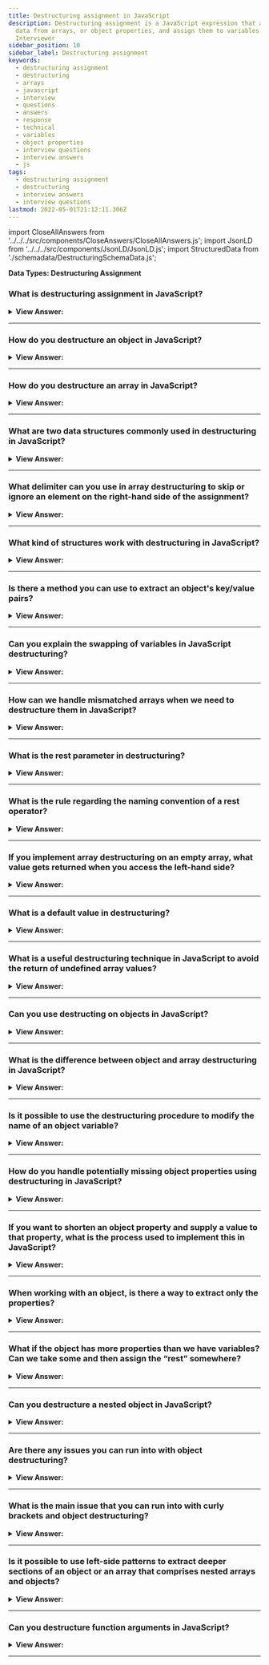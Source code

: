 ```yaml
---
title: Destructuring assignment in JavaScript
description: Destructuring assignment is a JavaScript expression that allows us to extract
  data from arrays, or object properties, and assign them to variables.
  Interviewer
sidebar_position: 10
sidebar_label: Destructuring assignment
keywords:
  - destructuring assignment
  - destructuring
  - arrays
  - javascript
  - interview
  - questions
  - answers
  - response
  - technical
  - variables
  - object properties
  - interview questions
  - interview answers
  - js
tags:
  - destructuring assignment
  - destructuring
  - interview answers
  - interview questions
lastmod: 2022-05-01T21:12:11.306Z
---
```


import CloseAllAnswers from '../../../src/components/CloseAnswers/CloseAllAnswers.js';
import JsonLD from '../../../src/components/JsonLD/JsonLD.js';
import StructuredData from './schemadata/DestructuringSchemaData.js';

<JsonLD data={StructuredData} />

<head>
  <title>Destructuring Assignment | JavaScript Frontend Phone Interview</title>
</head>

**Data Types: Destructuring Assignment**

<CloseAllAnswers />

### What is destructuring assignment in JavaScript?

<details>
  <summary><strong>View Answer:</strong></summary>
  <div>
  <div><strong>Interview Response:</strong> Destructuring assignment is a syntax in JavaScript that allows you to extract or unpack values from arrays or objects and assign them to variables in a concise way. </div><br />
  <div><strong>Technical Response:</strong> De-structuring assignment is a special syntax that allows us to “unpack” arrays or objects into many variables, which is sometimes more convenient. De-structuring also works great with complex functions with many parameters, default values, and more. We can use destructuring on both objects and arrays in JavaScript. It is a “destructuring assignment” because it “destructures” by copying items into variables. But the array itself is not modified.
  </div><br />
  <div><strong className="codeExample">Code Example:</strong><br /><br />

  <div></div>

```js
// we have an array with the name and surname
let arr = ['John', 'Smith'];

// destructuring assignment
// sets firstName = arr[0]
// and surname = arr[1]
let [firstName, surname] = arr;

console.log(firstName); // John
console.log(surname); // Smith

// Another example using the split() method

let [firstName, surname] = 'John Smith'.split(' ');
console.log(firstName); // John
console.log(surname); // Smith

/////////////////////////////////////////////

// DESTRUCTURING OBJECTS

const hero = {
  name: 'Batman',
  realName: 'Bruce Wayne',
};

const { name, realName } = hero;
name; // => 'Batman',
realName; // => 'Bruce Wayne'
```

  </div>
  </div>
</details>

---

### How do you destructure an object in JavaScript?

<details>
  <summary><strong>View Answer:</strong></summary>
  <div>
  <div><strong>Interview Response:</strong> To destructure an object in JavaScript, you can use curly braces &#123;&#125; and specify the names of the properties you want to extract and assign to variables with the same name.
  </div><br />
  <div><strong className="codeExample">Code Example:</strong><br /><br />

  <div></div>

```js
const person = {
  name: 'John Doe',
  age: 30,
  city: 'New York'
};

// Destructuring the 'person' object
const { name, age, city } = person;

console.log(name); // Output: John Doe
console.log(age); // Output: 30
console.log(city); // Output: New York
```

You can also assign new variable names to the extracted properties by using the following syntax:

```javascript
const person = {
  name: 'John Doe',
  age: 30,
  city: 'New York'
};

const { name: personName, age: personAge, city: personCity } = person;

console.log(personName); // Output: John Doe
console.log(personAge); // Output: 30
console.log(personCity); // Output: New York
```

  </div>
  </div>
</details>

---

### How do you destructure an array in JavaScript?

<details>
  <summary><strong>View Answer:</strong></summary>
  <div>
  <div><strong>Interview Response:</strong> To destructure an array in JavaScript, you can use square brackets [] and specify the variable names in the order that matches the array elements' positions.
  </div><br />
  <div><strong className="codeExample">Code Example:</strong><br /><br />

  <div></div>

```js
const numbers = [1, 2, 3, 4, 5];

// Destructuring the 'numbers' array with rest operator
const [firstNumber, secondNumber, ...restNumbers] = numbers;

console.log(firstNumber); // Output: 1
console.log(secondNumber); // Output: 2
console.log(restNumbers); // Output: [3, 4, 5]
```

It's worth noting that you can skip elements in the array destructuring syntax by leaving empty commas. For example:

```js
const numbers = [1, 2, 3, 4, 5];

// Skipping the second element
const [firstNumber, , thirdNumber] = numbers;

console.log(firstNumber); // Output: 1
console.log(thirdNumber); // Output: 3
```

  </div>
  </div>
</details>

---

### What are two data structures commonly used in destructuring in JavaScript?

<details>
  <summary><strong>View Answer:</strong></summary>
  <div>
  <div><strong>Interview Response:</strong> The two data structures commonly used in destructuring in JavaScript are objects and arrays. Destructuring allows you to extract values from these data structures and assign them to variables.
<br /><br />
  </div>
  </div>
</details>

---

### What delimiter can you use in array destructuring to skip or ignore an element on the right-hand side of the assignment?

<details>
  <summary><strong>View Answer:</strong></summary>
  <div>
  <div><strong>Interview Response:</strong> We can skip unwanted elements of an array by adding extra space and a comma as a delimiting block.
</div><br />
  <div><strong className="codeExample">Code Example:</strong><br /><br />

  <div></div>

```js
// second element is not needed
let [firstName, , title] = [
  'Julius',
  'Caesar',
  'Consul',
  'of the Roman Republic',
];

console.log(title); // Consul
```

  </div>
  </div>
</details>

---

### What kind of structures work with destructuring in JavaScript?

<details>
  <summary><strong>View Answer:</strong></summary>
  <div>
  <div><strong>Interview Response:</strong> Destructuring works with any iterable structure, including arrays, objects, Sets, and strings on the right-hand side of the assignment.
</div><br />
  <div><strong className="codeExample">Code Example:</strong><br /><br />

  <div></div>

```js
// strings
let [a, b, c] = 'abc'; // ["a", "b", "c"]
console.log([a, b, c][1]); // logs "b"
console.log(typeof [a, b, c][1]); // string

// Sets
let [one, two, three] = new Set([1, 2, 3]);
```

  </div>
  </div>
</details>

---

### Is there a method you can use to extract an object's key/value pairs?

<details>
  <summary><strong>View Answer:</strong></summary>
  <div>
  <div><strong>Interview Response:</strong> Yes, you can use the Object.entries() method in JavaScript to extract an object's key/value pairs as an array.
</div><br />
  <div><strong className="codeExample">Code Example:</strong><br /><br />

  <div></div>

```js
let user = {
  name: 'John',
  age: 30,
};

// loop over keys-and-values
for (let [key, value] of Object.entries(user)) {
  console.log(`${key}:${value}`); // name:John, then age:30
}

// The similar code for a Map is simpler, as it’s iterable:
let user = new Map();
user.set('name', 'John');
user.set('age', '30');

// Map iterates as [key, value] pairs, very convenient for destructuring
for (let [key, value] of user) {
  console.log(`${key}:${value}`); // name:John, then age:30
}
```

  </div>
  </div>
</details>

---

### Can you explain the swapping of variables in JavaScript destructuring?

<details>
  <summary><strong>View Answer:</strong></summary>
  <div>
  <div><strong>Interview Response:</strong> There is a trick for swapping. We have to create a temporary array of the variables on the left side and then swap the variables on the right side in another array. We can swap more than two variables this way in JavaScript.
</div><br />
  <div><strong className="codeExample">Code Example:</strong><br /><br />

  <div></div>

```js
let guest = 'Jane';
let admin = 'Pete';

// Let's swap the values: make guest=Pete, admin=Jane
[guest, admin] = [admin, guest];

console.log(`${guest} ${admin}`); // Pete Jane (successfully swapped!)
```

  </div>
  </div>
</details>

---

### How can we handle mismatched arrays when we need to destructure them in JavaScript?

<details>
  <summary><strong>View Answer:</strong></summary>
  <div>
  <div><strong>Interview Response:</strong> To access the extra variables on the right side, we can use the (...rest) operator to access the remaining variables.</div><br />
  <div><strong>Technical Response:</strong> Yes, if the array is longer than the list at the left, the “extra” items are omitted. To access the extra variables on the right side, you can use the (...rest) operator to access the remaining variables. We can use any other variable name in place of the rest. Just make sure it has three dots before it and goes last in the destructuring assignment. If the array is shorter than the list of variables at the left, there are no errors, and missing values are considered undefined.
  </div><br />
  <div><strong className="codeExample">Code Example:</strong><br /><br />

  <div></div>

```js
let [name1, name2] = ['Julius', 'Caesar', 'Consul', 'of the Roman Republic'];

console.log(name1); // Julius
console.log(name2); // Caesar
// Further items are not assigned anywhere

/// HOW TO FIX AND ACCESS REMAINING VARIABLES ///

// Rest Operator Implementation
let [name1, name2, ...rest] = [
  'Julius',
  'Caesar',
  'Consul',
  'of the Roman Republic',
];

// rest is array of items, starting from the 3rd one
console.log(rest[0]); // Consul
console.log(rest[1]); // of the Roman Republic
console.log(rest.length); // 2
```

  </div>
  </div>
</details>

---

### What is the rest parameter in destructuring?

<details>
  <summary><strong>View Answer:</strong></summary>
  <div>
  <div><strong>Interview Response:</strong> In destructuring in JavaScript, the rest parameter is denoted by the ellipsis (...) syntax and allows you to capture the remaining elements of an iterable object into a new array.
  </div><br />
  <div><strong className="codeExample">Code Example:</strong><br /><br />

  <div></div>

```js
const person = {
  name: 'John Doe',
  age: 30,
  city: 'New York',
  country: 'USA'
};

// Destructuring with rest parameter
const { name, age, ...restInfo } = person;

console.log(name); // Output: John Doe
console.log(age); // Output: 30
console.log(restInfo); // Output: { city: 'New York', country: 'USA' }
```

  </div>
  </div>
</details>

---

### What is the rule regarding the naming convention of a rest operator?

<details>
  <summary><strong>View Answer:</strong></summary>
  <div>
  <div><strong>Interview Response:</strong> There are no restrictions on what you name your rest operator in general. You should use a relative name for the rest operator, such as (…title) with three preceding dots.
</div><br />
  <div><strong className="codeExample">Code Example:</strong><br /><br />

  <div></div>

```js
let [name1, name2, ...titles] = [
  'Julius',
  'Caesar',
  'Consul',
  'Roman Republic',
];
// now titles = ["Consul", " Roman Republic"]
```

  </div>
  </div>
</details>

---

### If you implement array destructuring on an empty array, what value gets returned when you access the left-hand side?

<details>
  <summary><strong>View Answer:</strong></summary>
  <div>
  <div><strong>Interview Response:</strong> If you implement array destructuring on an empty array in JavaScript, the left-hand side variables will be assigned the value of undefined.
</div><br />
  <div><strong className="codeExample">Code Example:</strong><br /><br />

  <div></div>

```js
let [firstName, surname] = [];

console.log(firstName); // undefined
console.log(surname); // undefined
```

---

:::note
There are no errors if the array is shorter than the list of variables at the left. Missing values are considered undefined on return.
:::

  </div>
  </div>
</details>

---

### What is a default value in destructuring?

<details>
  <summary><strong>View Answer:</strong></summary>
  <div>
  <div><strong>Interview Response:</strong> A default value in destructuring is a fallback value that is assigned to a variable if the value extracted from the object or array is undefined.
  </div><br />
  <div><strong className="codeExample">Code Example:</strong><br /><br />

  <div></div>

```js
const person = {
  name: 'John Doe',
  age: 30
};

// Destructuring with default values
const { name, age, city = 'New York' } = person;

console.log(name); // Output: John Doe
console.log(age); // Output: 30
console.log(city); // Output: New York

////////////////////////////////////////////////

const person = {
  name: 'John Doe',
  age: 30,
  city: 'London'
};

// Destructuring with default values
const { name, age, city = 'New York' } = person;

console.log(name); // Output: John Doe
console.log(age); // Output: 30
console.log(city); // Output: London
```

  </div>
  </div>
</details>

---

### What is a useful destructuring technique in JavaScript to avoid the return of undefined array values?

<details>
  <summary><strong>View Answer:</strong></summary>
  <div>
  <div><strong>Interview Response:</strong> The best way to handle missing values during destructuring is to set default values to potentially missing values using the assignment operator.</div><br />
  <div><strong>Technical Response:</strong> Setting default values to possibly missing values is the best technique to manage missing values during destructuring. This approach gets accomplished by assigning a new default using the equal (=) operator. More sophisticated phrases or function calls are used as default values, and they only get evaluated if the value is not supplied.
  </div><br />
  <div><strong className="codeExample">Code Example:</strong><br /><br />

  <div></div>

```js
// default values
let [name = 'Guest', surname = 'Anonymous'] = ['Julius'];

console.log(name); // Julius (from array)
console.log(surname); // Anonymous (default used)

// runs only prompt for surname
let [name = prompt('name?'), surname = prompt('surname?')] = ['Julius'];

console.log(name); // Julius (from array)
console.log(surname); // whatever prompt gets
```

  </div>
  </div>
</details>

---

### Can you use destructing on objects in JavaScript?

<details>
  <summary><strong>View Answer:</strong></summary>
  <div>
  <div><strong>Interview Response:</strong> Yes, in JavaScript you can use destructuring on objects, which allows you to extract values from an object and assign them to variables with the same name as the object's properties.</div><br />
  <div><strong>Technical Response:</strong> We can use destructing on any iterable, including objects in JavaScript. There should be an existing object on the right side of the assignment operator, and the left side contains an object-like “pattern” for corresponding properties. In the simplest case, that is a list of variable names in &#123;...&#125;.
  </div><br />
  <div><strong className="codeExample">Code Example:</strong><br /><br />

  <div></div>

```js
// The basic syntax
// let {var1, var2} = {var1:…, var2:…}
let options = {
  title: 'Menu',
  width: 100,
  height: 200,
};

let { title, width, height } = options;

console.log(title); // Menu
console.log(width); // 100
console.log(height); // 200
```

  </div>
  </div>
</details>

---

### What is the difference between object and array destructuring in JavaScript?

<details>
  <summary><strong>View Answer:</strong></summary>
  <div>
  <div><strong>Interview Response:</strong> In JavaScript, object destructuring allows you to extract values from an object based on their property name, while array destructuring allows you to extract values from an array based on their position.</div><br />
  <div><strong>Technical Response:</strong> Object destructuring is like array destructuring, with one exception, instead of values getting pulled out of an array, object keys and values get pulled out of an object. In an array, the order of the elements is relevant, and it depends on your intent to handle the elements, such as swapping variables. However, the rule for arrays does not apply to objects, and order is insignificant.
  </div><br />
  <div><strong className="codeExample">Code Example:</strong><br /><br />

  <div></div>

```js
// changed the order in let {...}
let { height, width, title } = { title: 'Menu', height: 200, width: 100 };
```

---

:::note
In an array, the order of the elements is relevant. It depends on your intent, the rule for arrays does not apply to objects, and order is insignificant.
:::

  </div>
  </div>
</details>

---

### Is it possible to use the destructuring procedure to modify the name of an object variable?

<details>
  <summary><strong>View Answer:</strong></summary>
  <div>
   <div><strong>Interview Response:</strong> Yes, you can use object destructuring with aliasing in JavaScript to assign a new name to an extracted property.
</div><br />
  <div><strong>Technical Response:</strong> If we want to assign a property to a variable with another name. We can set the new or shortened name by implementing a colon in the destructing process. The colon shows what goes where and specifies the new or shortened name.
</div><br />
  <div><strong className="codeExample">Code Example:</strong><br /><br />

  <div></div>

```js
let options = {
  title: 'Menu',
  width: 100,
  height: 200,
};

// { sourceProperty: targetVariable }
let { width: w, height: h, title } = options;

// width -> w
// height -> h
// title -> title

console.log(title); // Menu
console.log(w); // 100
console.log(h); // 200
```

  </div>
  </div>
</details>

---

### How do you handle potentially missing object properties using destructuring in JavaScript?

<details>
  <summary><strong>View Answer:</strong></summary>
  <div>
  <div><strong>Interview Response:</strong> We can set default values using the assignment (=) operator. Like with arrays or function parameters, default values can be any expressions or function calls.</div><br />
  <div><strong>Technical Response:</strong> If the object is missing object property, you can use destructuring to set a new property and value to reference the object. We can set default values using the assignment (=) operator. Default values, like arrays or function parameters, can be any expressions or function calls, and they get evaluated if no value is specified.
  </div><br />
  <div><strong className="codeExample">Code Example:</strong><br /><br />

  <div></div>

```js
let options = {
  title: 'Menu',
};

let { width = 100, height = 200, title } = options;

console.log(title); // Menu
console.log(width); // 100
console.log(height); // 200

// In the code below prompt asks for width, but not for title:
let options = {
  title: 'Menu',
};

let { width = prompt('width?'), title = prompt('title?') } = options;

console.log(title); // Menu
console.log(width); // (whatever the result of prompt is)
```

  </div>
  </div>
</details>

---

### If you want to shorten an object property and supply a value to that property, what is the process used to implement this in JavaScript?

<details>
  <summary><strong>View Answer:</strong></summary>
  <div>
  <div><strong>Interview Response:</strong> To abbreviate a property and assign a value to it, we can merge the two using a colon and assign a shortened property name. The use of a colon defines the new abbreviated property name, while the assignment operator assigns a fresh value.
</div><br />
  <div><strong className="codeExample">Code Example:</strong><br /><br />

  <div></div>

```js
let options = {
  title: 'Menu',
};

let { width: w = 100, height: h = 200, title } = options;

console.log(title); // Menu
console.log(w); // 100
console.log(h); // 200
```

  </div>
  </div>
</details>

---

### When working with an object, is there a way to extract only the properties?

<details>
  <summary><strong>View Answer:</strong></summary>
  <div>
  <div><strong>Interview Response:</strong> If we have a complex object with many properties, we can extract what we need by using destructuring to extract specific properties.
</div><br />
  <div><strong className="codeExample">Code Example:</strong><br /><br />

  <div></div>

```js
let options = {
  title: 'Menu',
  width: 100,
  height: 200,
};

// only extract title as a variable
let { title } = options;

console.log(title); // Menu
```

  </div>
  </div>
</details>

---

### What if the object has more properties than we have variables? Can we take some and then assign the “rest” somewhere?

<details>
  <summary><strong>View Answer:</strong></summary>
  <div>
  <div><strong>Interview Response:</strong> We can use the rest pattern, just like we do with array destructuring. Using the rest pattern, we can assign properties and collect the rest if necessary.
</div><br />
  <div><strong className="codeExample">Code Example:</strong><br /><br />

  <div></div>

```js
let options = {
  title: 'Menu',
  height: 200,
  width: 100,
};

// title = property named title
// rest = object with the rest of properties
let { title, ...rest } = options;

// now title="Menu", rest={height: 200, width: 100}
console.log(rest.height); // 200
console.log(rest.width); // 100
```

---

:::note
Some older browsers do not support it (IE, use Babel to polyfill it), but it works in modern browsers.
:::

  </div>
  </div>
</details>

---

### Can you destructure a nested object in JavaScript?

<details>
  <summary><strong>View Answer:</strong></summary>
  <div>
  <div><strong>Interview Response:</strong> Yes, you can destructure a nested object in JavaScript by using nested destructuring patterns that match the structure of the object.
  </div><br />
  <div><strong className="codeExample">Code Example:</strong><br /><br />

  <div></div>

```js
const person = {
  name: 'John Doe',
  age: 30,
  address: {
    city: 'New York',
    country: 'USA'
  }
};

// Destructuring nested object
const { name, age, address: { city, country } } = person;

console.log(name); // Output: John Doe
console.log(age); // Output: 30
console.log(city); // Output: New York
console.log(country); // Output: USA
```

  </div>
  </div>
</details>

---

### Are there any issues you can run into with object destructuring?

<details>
  <summary><strong>View Answer:</strong></summary>
  <div>
  <div><strong>Interview Response:</strong> Yes, some potential issues with object destructuring include undefined properties, incorrect assignment, and unexpected behavior with nested objects.
  </div><br />
  <div><strong className="codeExample">Code Example:</strong><br /><br />

  <div></div>

```js
const person = {
  name: 'John Doe',
  age: 30
  // No 'address' property present
};

// Destructuring with nested property
const { name, age, address: { city, country } } = person;

console.log(name); // Output: John Doe
console.log(age); // Output: 30
console.log(city); // Error: Cannot destructure property 'city' of 'undefined' or 'null'
console.log(country); // This line will not be reached
```

  </div>
  </div>
</details>

---

### What is the main issue that you can run into with curly brackets and object destructuring?

<details>
  <summary><strong>View Answer:</strong></summary>
  <div><div><strong>Interview Response:</strong> The main issue with curly brackets and object destructuring is ambiguity between a block statement and an object literal, which requires parentheses to wrap the destructuring expression to avoid syntax errors.
  </div><br />
  <div><strong>Technical Response:</strong> The most significant issue is the curly brackets that encapsulate the properties. Since objects use block scoping, an issue can arise when you separate the variable initialization from the destructuring properties on a new line. The problem is that JavaScript treats &#123;...&#125; in the main code flow (not inside another expression) as a code block. We can wrap the expression in parentheses to show JavaScript that it is not a code block (...).
  </div><br />
  <div><strong className="codeExample">Code Example:</strong><br /><br />

  <div></div>

```js
let title, width, height;

// error in this line
{title, width, height} = {title: "Menu", width: 200, height: 100};

/// FIX: YOU CAN WRAP IT IN PARENTHESES ///

let title, width, height;

// okay now
({title, width, height} = {title: "Menu", width: 200, height: 100});

console.log( title ); // Menu

```

  </div>
  </div>
</details>

---

### Is it possible to use left-side patterns to extract deeper sections of an object or an array that comprises nested arrays and objects?

<details>
  <summary><strong>View Answer:</strong></summary>
  <div>
  <div><strong>Interview Response:</strong> Yes, we can build a generic object that references the original. Because JavaScript allows you to choose your properties, it is possible to build a generic object with properties referencing the original object.</div><br />
  <div><strong>Technical Response:</strong> We can use more complex left-side patterns to extract deeper portions. You can build a generic object that references the original. Because JavaScript allows you to choose your properties, it is possible to build a generic object with properties referencing the original object.
  </div><br />
  <div><strong className="codeExample">Code Example:</strong><br /><br />

  <div></div>

```js
let options = {
  size: {
    width: 100,
    height: 200,
  },
  items: ['Cake', 'Donut'],
  extra: true,
};

// destructuring assignment split in multiple lines for clarity
let {
  size: {
    // put size here
    width,
    height,
  },
  items: [item1, item2], // assign items here
  title = 'Menu', // not present in the object (default value is used)
} = options;

console.log(title); // Menu
console.log(width); // 100
console.log(height); // 200
console.log(item1); // Cake
console.log(item2); // Donut
```

  </div>
  </div>
</details>

---

### Can you destructure function arguments in JavaScript?

<details>
  <summary><strong>View Answer:</strong></summary>
  <div>
  <div><strong>Interview Response:</strong> Yes, you can destructure function arguments in JavaScript, allowing you to extract properties from objects or elements from arrays directly within the function signature.
</div><br />
  <div><strong className="codeExample">Code Example:</strong><br /><br />

  <div></div>

```js
function greet(name) {
  // Destructuring `name` into `firstName` and `lastName` variables
  const [firstName, lastName] = name;

  // Greet the user
  console.log(`Hello ${firstName} ${lastName}`);
}

greet("John Doe"); // Output: Hello John Doe
```

  </div>
  </div>
</details>

---
